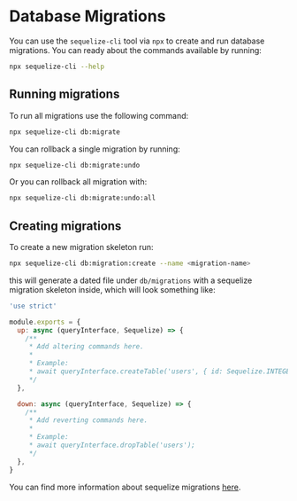 # Database Migrations

You can use the `sequelize-cli` tool via `npx` to create and run database migrations. You can ready about the commands available by running:

```sh
npx sequelize-cli --help
```

## Running migrations

To run all migrations use the following command:

```sh
npx sequelize-cli db:migrate
```

You can rollback a single migration by running:

```sh
npx sequelize-cli db:migrate:undo
```

Or you can rollback all migration with:

```sh
npx sequelize-cli db:migrate:undo:all
```

## Creating migrations

To create a new migration skeleton run:

```sh
npx sequelize-cli db:migration:create --name <migration-name>
```

this will generate a dated file under `db/migrations` with a sequelize migration skeleton inside, which will look something like:

```javascript
'use strict'

module.exports = {
  up: async (queryInterface, Sequelize) => {
    /**
     * Add altering commands here.
     *
     * Example:
     * await queryInterface.createTable('users', { id: Sequelize.INTEGER });
     */
  },

  down: async (queryInterface, Sequelize) => {
    /**
     * Add reverting commands here.
     *
     * Example:
     * await queryInterface.dropTable('users');
     */
  },
}
```

You can find more information about sequelize migrations [here](https://sequelize.org/master/manual/migrations.html).
